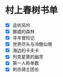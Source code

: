 # 村上春树书单

- [x] 且听风吟
- [x] 挪威的森林
- [x] 寻羊冒险记
- [x] 世界尽头与冷酷仙境
- [x] 海边的卡夫卡
- [x] 列克星敦的幽灵
- [x] 第一人称单数
- [x] 刺杀骑士团长